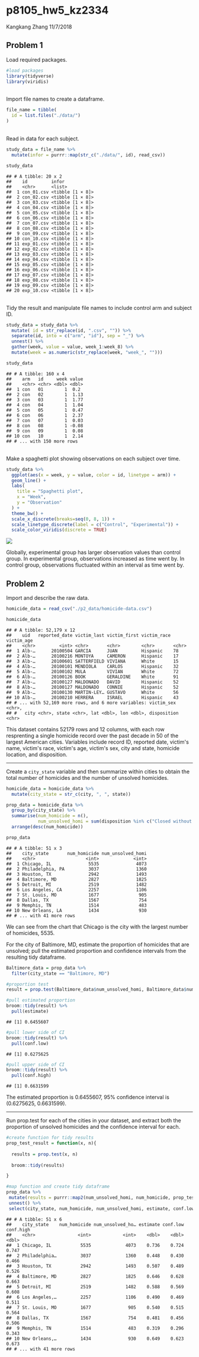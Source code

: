p8105\_hw5\_kz2334
================
Kangkang Zhang
11/7/2018

Problem 1
---------

Load required packages.

``` r
#load packages
library(tidyverse)
library(viridis)
```

<br> Import file names to create a dataframe.

``` r
file_name = tibble(
  id = list.files("./data/")
)
```

<br> Read in data for each subject.

``` r
study_data = file_name %>% 
  mutate(infor = purrr::map(str_c("./data/", id), read_csv)) 

study_data
```

    ## # A tibble: 20 x 2
    ##    id         infor           
    ##    <chr>      <list>          
    ##  1 con_01.csv <tibble [1 × 8]>
    ##  2 con_02.csv <tibble [1 × 8]>
    ##  3 con_03.csv <tibble [1 × 8]>
    ##  4 con_04.csv <tibble [1 × 8]>
    ##  5 con_05.csv <tibble [1 × 8]>
    ##  6 con_06.csv <tibble [1 × 8]>
    ##  7 con_07.csv <tibble [1 × 8]>
    ##  8 con_08.csv <tibble [1 × 8]>
    ##  9 con_09.csv <tibble [1 × 8]>
    ## 10 con_10.csv <tibble [1 × 8]>
    ## 11 exp_01.csv <tibble [1 × 8]>
    ## 12 exp_02.csv <tibble [1 × 8]>
    ## 13 exp_03.csv <tibble [1 × 8]>
    ## 14 exp_04.csv <tibble [1 × 8]>
    ## 15 exp_05.csv <tibble [1 × 8]>
    ## 16 exp_06.csv <tibble [1 × 8]>
    ## 17 exp_07.csv <tibble [1 × 8]>
    ## 18 exp_08.csv <tibble [1 × 8]>
    ## 19 exp_09.csv <tibble [1 × 8]>
    ## 20 exp_10.csv <tibble [1 × 8]>

<br> Tidy the result and manipulate file names to include control arm and subject ID.

``` r
study_data = study_data %>%
  mutate( id = str_replace(id, ".csv", "")) %>% 
  separate(id, into = c("arm", "id"), sep = "_") %>%
  unnest() %>% 
  gather(week, value = value, week_1:week_8) %>% 
  mutate(week = as.numeric(str_replace(week, "week_", "")))

study_data
```

    ## # A tibble: 160 x 4
    ##    arm   id     week value
    ##    <chr> <chr> <dbl> <dbl>
    ##  1 con   01        1  0.2 
    ##  2 con   02        1  1.13
    ##  3 con   03        1  1.77
    ##  4 con   04        1  1.04
    ##  5 con   05        1  0.47
    ##  6 con   06        1  2.37
    ##  7 con   07        1  0.03
    ##  8 con   08        1 -0.08
    ##  9 con   09        1  0.08
    ## 10 con   10        1  2.14
    ## # ... with 150 more rows

<br> Make a spaghetti plot showing observations on each subject over time.

``` r
study_data %>%  
  ggplot(aes(x = week, y = value, color = id, linetype = arm)) + 
  geom_line() +
  labs(
    title = "Spaghetti plot",
    x = "Week",
    y = "Observation"
  ) +
  theme_bw() +
  scale_x_discrete(breaks=seq(0, 8, 1)) +
  scale_linetype_discrete(label = c("Control", "Experimental")) +
  scale_color_viridis(discrete = TRUE)
```

<img src="p8105_hw5_kz2334_files/figure-markdown_github/spaghetti plot-1.png" style="display: block; margin: auto;" />

Globally, experimental group has larger observation values than control group. In experimental group, observations increased as time went by. In control group, observations fluctuated within an interval as time went by.

Problem 2
---------

Import and describe the raw data.

``` r
homicide_data = read_csv("./p2_data/homicide-data.csv")

homicide_data
```

    ## # A tibble: 52,179 x 12
    ##    uid   reported_date victim_last victim_first victim_race victim_age
    ##    <chr>         <int> <chr>       <chr>        <chr>       <chr>     
    ##  1 Alb-…      20100504 GARCIA      JUAN         Hispanic    78        
    ##  2 Alb-…      20100216 MONTOYA     CAMERON      Hispanic    17        
    ##  3 Alb-…      20100601 SATTERFIELD VIVIANA      White       15        
    ##  4 Alb-…      20100101 MENDIOLA    CARLOS       Hispanic    32        
    ##  5 Alb-…      20100102 MULA        VIVIAN       White       72        
    ##  6 Alb-…      20100126 BOOK        GERALDINE    White       91        
    ##  7 Alb-…      20100127 MALDONADO   DAVID        Hispanic    52        
    ##  8 Alb-…      20100127 MALDONADO   CONNIE       Hispanic    52        
    ##  9 Alb-…      20100130 MARTIN-LEY… GUSTAVO      White       56        
    ## 10 Alb-…      20100210 HERRERA     ISRAEL       Hispanic    43        
    ## # ... with 52,169 more rows, and 6 more variables: victim_sex <chr>,
    ## #   city <chr>, state <chr>, lat <dbl>, lon <dbl>, disposition <chr>

This dataset contains 52179 rows and 12 columns, with each row resprenting a single homicide record over the past decade in 50 of the largest American cities. Variables include record ID, reported date, victim's name, victim's race, victim's age, victim's sex, city and state, homicide location, and disposition. <br>

------------------------------------------------------------------------

Create a `city_state` variable and then summarize within cities to obtain the total number of homicides and the number of unsolved homicides.

``` r
homicide_data = homicide_data %>% 
  mutate(city_state = str_c(city, ", ", state)) 

prop_data = homicide_data %>%
  group_by(city_state) %>% 
  summarise(num_homicide = n(),
            num_unsolved_homi = sum(disposition %in% c("Closed without arrest", "Open/No arrest"))) %>% 
  arrange(desc(num_homicide))

prop_data
```

    ## # A tibble: 51 x 3
    ##    city_state       num_homicide num_unsolved_homi
    ##    <chr>                   <int>             <int>
    ##  1 Chicago, IL              5535              4073
    ##  2 Philadelphia, PA         3037              1360
    ##  3 Houston, TX              2942              1493
    ##  4 Baltimore, MD            2827              1825
    ##  5 Detroit, MI              2519              1482
    ##  6 Los Angeles, CA          2257              1106
    ##  7 St. Louis, MO            1677               905
    ##  8 Dallas, TX               1567               754
    ##  9 Memphis, TN              1514               483
    ## 10 New Orleans, LA          1434               930
    ## # ... with 41 more rows

We can see from the chart that Chicago is the city with the largest number of homicides, 5535. <br>

For the city of Baltimore, MD, estimate the proportion of homicides that are unsolved; pull the estimated proportion and confidence intervals from the resulting tidy dataframe.

``` r
Baltimore_data = prop_data %>%
  filter(city_state == "Baltimore, MD") 

#proportion test  
result = prop.test(Baltimore_data$num_unsolved_homi, Baltimore_data$num_homicide)

#pull estimated proportion
broom::tidy(result) %>% 
  pull(estimate)
```

    ## [1] 0.6455607

``` r
#pull lower side of CI
broom::tidy(result) %>% 
  pull(conf.low)
```

    ## [1] 0.6275625

``` r
#pull upper side of CI
broom::tidy(result) %>% 
  pull(conf.high)
```

    ## [1] 0.6631599

The estimated proportion is 0.6455607, 95% confidence interval is (0.6275625, 0.6631599). <br>

------------------------------------------------------------------------

Run prop.test for each of the cities in your dataset, and extract both the proportion of unsolved homicides and the confidence interval for each.

``` r
#create function for tidy results
prop_test_result = function(x, n){
  
  results = prop.test(x, n)
  
  broom::tidy(results) 

}

#map function and create tidy dataframe
prop_data %>%
 mutate(results = purrr::map2(num_unsolved_homi, num_homicide, prop_test_result)) %>% 
 unnest() %>% 
 select(city_state, num_homicide, num_unsolved_homi, estimate, conf.low, conf.high)
```

    ## # A tibble: 51 x 6
    ##    city_state    num_homicide num_unsolved_ho… estimate conf.low conf.high
    ##    <chr>                <int>            <int>    <dbl>    <dbl>     <dbl>
    ##  1 Chicago, IL           5535             4073    0.736    0.724     0.747
    ##  2 Philadelphia…         3037             1360    0.448    0.430     0.466
    ##  3 Houston, TX           2942             1493    0.507    0.489     0.526
    ##  4 Baltimore, MD         2827             1825    0.646    0.628     0.663
    ##  5 Detroit, MI           2519             1482    0.588    0.569     0.608
    ##  6 Los Angeles,…         2257             1106    0.490    0.469     0.511
    ##  7 St. Louis, MO         1677              905    0.540    0.515     0.564
    ##  8 Dallas, TX            1567              754    0.481    0.456     0.506
    ##  9 Memphis, TN           1514              483    0.319    0.296     0.343
    ## 10 New Orleans,…         1434              930    0.649    0.623     0.673
    ## # ... with 41 more rows

